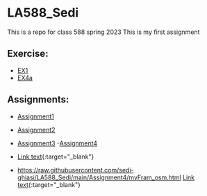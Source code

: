 # __LA588_Sedi__
This is a repo for class 588 spring 2023
This is my first assignment
## __Exercise:__
- [EX1](https://github.com/sedi-ghiasi/LA588_Sedi/commit/1b669e6780c921da91376054a48b69e7905be530)
- [EX4a](https://github.com/sedi-ghiasi/LA588_Sedi/blob/main/Exercise/Exercise%204a.html)

## __Assignments:__
- [Assignment1](https://sedi-ghiasi.github.io/LA588_Sedi/assignment1/assign3a_osm.html)
- [Assignment2](Assignment2/assign2.md)
- [Assignment3](Assignment3/assign3.md)
  -<a href="./Assignment4/myFram_osm.html" target="_blank">Assignment4</a>

- [Link text](https://raw.githubusercontent.com/sedi-ghiasi/LA588_Sedi/main/Assignment4/myFram_osm.html]){:target="_blank"}
- https://raw.githubusercontent.com/sedi-ghiasi/LA588_Sedi/main/Assignment4/myFram_osm.html
[Link text](https://raw.githubusercontent.com/sedi-ghiasi/LA588_Sedi/main/Assignment4/myFram_osm.html){:target="_blank"}
